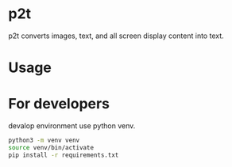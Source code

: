 # p2t
p2t converts images, text, and all screen display content into text.

# Usage

# For developers
devalop environment use python venv.

```bash
python3 -m venv venv
source venv/bin/activate
pip install -r requirements.txt
```